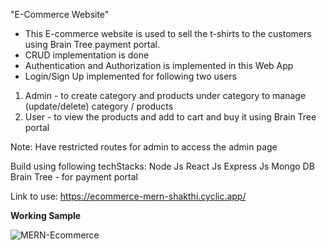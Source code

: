"E-Commerce Website" 

- This E-commerce website is used to sell the t-shirts to the customers using Brain Tree payment portal.
- CRUD implementation is done
- Authentication and Authorization is implemented in this Web App
- Login/Sign Up implemented for following two users

1. Admin - to create category and products under category
          to manage (update/delete) category / products
2. User  - to view the products and add to cart and buy it using Brain Tree portal

Note: 
  Have restricted routes for admin to access the admin page


Build using following techStacks:
          Node Js
          React Js
          Express Js
          Mongo DB
          Brain Tree - for payment portal
         
Link to use:
      https://ecommerce-mern-shakthi.cyclic.app/
      
      
**Working Sample**



![MERN-Ecommerce](https://user-images.githubusercontent.com/111413484/207907014-1f78d72d-3c15-44d3-84bc-6e4195c6bc2d.gif)
